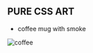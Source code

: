 ## PURE CSS ART
* coffee mug with smoke


![coffee](https://user-images.githubusercontent.com/24884380/183719460-85a2ea28-49f9-4064-b4ba-6324484dd7f1.jpg)
